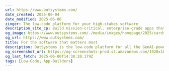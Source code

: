 ```yaml
---
url: https://www.outsystems.com/
date_created: 2025-06-04
date_modified: 2025-06-06
zinger: The low-code platform for your high-stakes software
description_site_cp: Build mission-critical, enterprise-grade apps that drive competitive advantage, increase speed and agility, and transform business operations.
og_image: https://www.outsystems.com/-/media/images/homepage/2025/cards/homepage-social-en.jpg?updated=20250423132941
og_url: https://www.outsystems.com/
title: For the software that matters most
description: OutSystems is the low-code platform for all the GenAI-powered and mission-critical software that keeps your business ahead of the rest.
og_screenshot_url: https://og-screenshots-prod.s3.amazonaws.com/1920x1080/80/false/0c0735617c2b9bb71251af1b6055951cd60b993d05034c458d014f7553605e15.jpeg
og_last_fetch: 2025-06-06T14:38:20.179Z
tags: [Low-Code, App-Builders]
---
```



